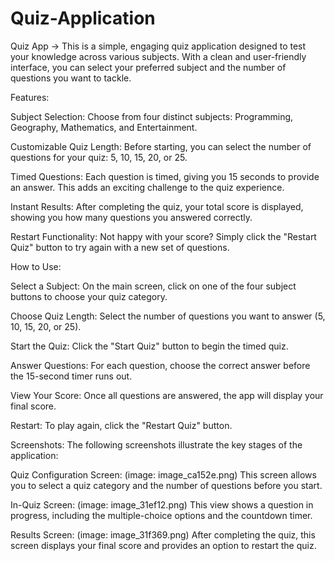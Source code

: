 # Quiz-Application
Quiz App
->  This is a simple, engaging quiz application designed to test your knowledge across various subjects. With a clean and user-friendly interface, you can select your preferred subject and the number of questions you want to tackle.

Features:

Subject Selection: Choose from four distinct subjects: Programming, Geography, Mathematics, and Entertainment.

Customizable Quiz Length: Before starting, you can select the number of questions for your quiz: 5, 10, 15, 20, or 25.

Timed Questions: Each question is timed, giving you 15 seconds to provide an answer. This adds an exciting challenge to the quiz experience.

Instant Results: After completing the quiz, your total score is displayed, showing you how many questions you answered correctly.

Restart Functionality: Not happy with your score? Simply click the "Restart Quiz" button to try again with a new set of questions.

How to Use: 

Select a Subject: On the main screen, click on one of the four subject buttons to choose your quiz category.

Choose Quiz Length: Select the number of questions you want to answer (5, 10, 15, 20, or 25).

Start the Quiz: Click the "Start Quiz" button to begin the timed quiz.

Answer Questions: For each question, choose the correct answer before the 15-second timer runs out.

View Your Score: Once all questions are answered, the app will display your final score.

Restart: To play again, click the "Restart Quiz" button.

Screenshots:
The following screenshots illustrate the key stages of the application:

Quiz Configuration Screen:
(image: image_ca152e.png)
This screen allows you to select a quiz category and the number of questions before you start.

In-Quiz Screen:
(image: image_31ef12.png)
This view shows a question in progress, including the multiple-choice options and the countdown timer.

Results Screen:
(image: image_31f369.png)
After completing the quiz, this screen displays your final score and provides an option to restart the quiz.
